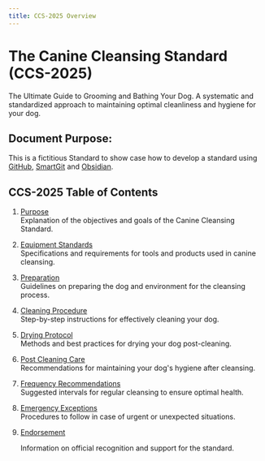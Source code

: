 ```yaml
---
title: CCS-2025 Overview
---
```


# **The Canine Cleansing Standard (CCS-2025)**  
The Ultimate Guide to Grooming and Bathing Your Dog. A systematic and standardized approach to maintaining optimal cleanliness and hygiene for your dog.
## Document Purpose:
This is a fictitious Standard to show case how to develop a standard using [GitHub](https://github.com/danielsiegl/CanineCleansingStandard), [SmartGit](https://www.syntevo.com/smartgit/) and [Obsidian](https://obsidian.md/).

## CCS-2025 Table of Contents  
 
1. [Purpose](01_Purpose.md)<br>
   Explanation of the objectives and goals of the Canine Cleansing Standard.
2. [Equipment Standards](02_Equipment_Standards.md)<br>
   Specifications and requirements for tools and products used in canine cleansing.
3. [Preparation](03_Preparation.md)<br>
   Guidelines on preparing the dog and environment for the cleansing process.
4. [Cleaning Procedure](04_Cleaning_Procedure.md)<br>
   Step-by-step instructions for effectively cleaning your dog.
5. [Drying Protocol](05_Drying_Protocol.md)<br>
   Methods and best practices for drying your dog post-cleaning.
6. [Post Cleaning Care](06_Post-Cleaning_Care.md)<br>
   Recommendations for maintaining your dog's hygiene after cleansing.
7. [Frequency Recommendations](07_Frequency_Recommendations.md)<br>
   Suggested intervals for regular cleansing to ensure optimal health.
8. [Emergency Exceptions](08_Emergency_Exceptions.md)<br>
   Procedures to follow in case of urgent or unexpected situations.
9. [Endorsement](09_Endorsement.md)<br>

   Information on official recognition and support for the standard.